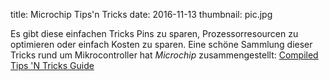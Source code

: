 title: Microchip Tips'n Tricks
date: 2016-11-13
thumbnail: pic.jpg

Es gibt diese einfachen Tricks Pins zu sparen, Prozessorresourcen zu optimieren oder einfach Kosten zu sparen. Eine
schöne Sammlung dieser Tricks rund um Mikrocontroller hat *Microchip* zusammengestellt: [Compiled Tips 'N Tricks Guide](http://ww1.microchip.com/downloads/en/DeviceDoc/01146B.pdf)
